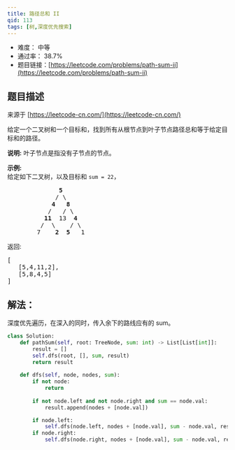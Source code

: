 ```yaml
---
title: 路径总和 II
qid: 113
tags: [树,深度优先搜索]
---
```



- 难度： 中等
- 通过率： 38.7%
- 题目链接：[https://leetcode.com/problems/path-sum-ii](https://leetcode.com/problems/path-sum-ii)


## 题目描述

来源于 [https://leetcode-cn.com/](https://leetcode-cn.com/)

<p>给定一个二叉树和一个目标和，找到所有从根节点到叶子节点路径总和等于给定目标和的路径。</p>

<p><strong>说明:</strong>&nbsp;叶子节点是指没有子节点的节点。</p>

<p><strong>示例:</strong><br>
给定如下二叉树，以及目标和&nbsp;<code>sum = 22</code>，</p>

<pre>              <strong>5</strong>
             / \
            <strong>4</strong>   <strong>8</strong>
           /   / \
          <strong>11</strong>  13  <strong>4</strong>
         /  \    / \
        7    <strong>2</strong>  <strong>5</strong>   1
</pre>

<p>返回:</p>

<pre>[
   [5,4,11,2],
   [5,8,4,5]
]
</pre>


## 解法：

深度优先遍历，在深入的同时，传入余下的路线应有的 sum。

```python
class Solution:
    def pathSum(self, root: TreeNode, sum: int) -> List[List[int]]:
        result = []
        self.dfs(root, [], sum, result)
        return result
        
    def dfs(self, node, nodes, sum):
        if not node:
            return
        
        if not node.left and not node.right and sum == node.val:
            result.append(nodes + [node.val])

        if node.left:
            self.dfs(node.left, nodes + [node.val], sum - node.val, result)
        if node.right:
            self.dfs(node.right, nodes + [node.val], sum - node.val, result)
```